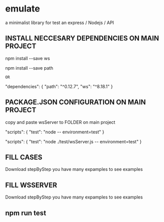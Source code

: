 # emulate
a minimalist library for test an express / Nodejs / API 


## INSTALL NECCESARY DEPENDENCIES ON MAIN PROJECT

npm install --save ws

npm install --save path

    OR

"dependencies": {
    "path": "^0.12.7",
    "ws": "^8.18.1"
}


## PACKAGE.JSON CONFIGURATION ON MAIN PROJECT

copy and paste wsServer <FOLDER> to FOLDER on main project


"scripts": {
    "test": "node <FOLDER> -- environment=test"
}


"scripts": {
    "test": "node ./test/wsServer.js -- environment=test"
}


## FILL CASES
  
  Download stepByStep you have many expamples to see examples

## FILL WSSERVER

 Download stepByStep you have many expamples to see examples   

## npm run test

